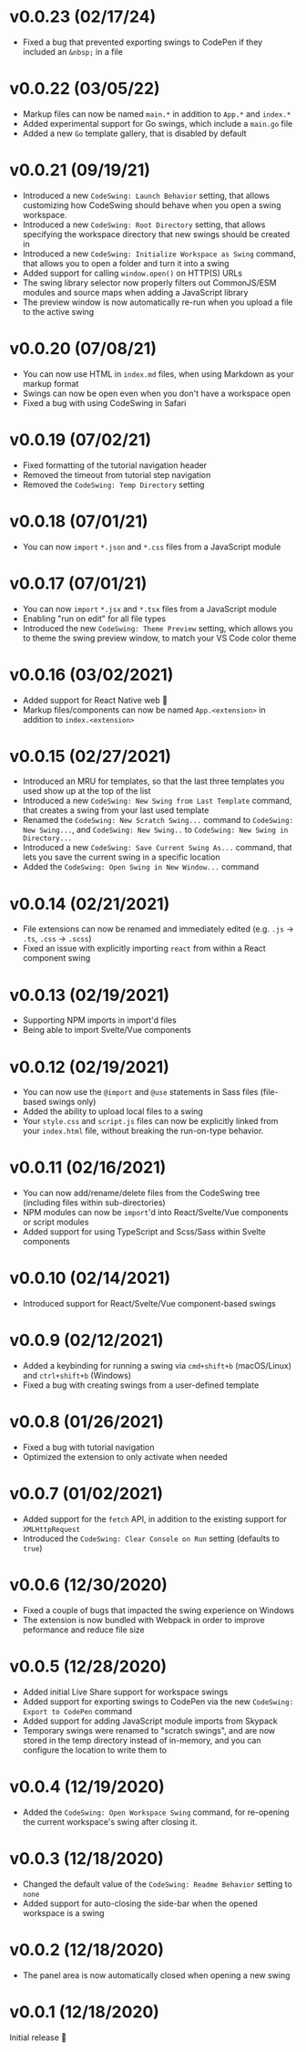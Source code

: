 # v0.0.23 (02/17/24)

- Fixed a bug that prevented exporting swings to CodePen if they included an `&nbsp;` in a file

# v0.0.22 (03/05/22)

- Markup files can now be named `main.*` in addition to `App.*` and `index.*`
- Added experimental support for Go swings, which include a `main.go` file
- Added a new `Go` template gallery, that is disabled by default

# v0.0.21 (09/19/21)

- Introduced a new `CodeSwing: Launch Behavior` setting, that allows customizing how CodeSwing should behave when you open a swing workspace.
- Introduced a new `CodeSwing: Root Directory` setting, that allows specifying the workspace directory that new swings should be created in
- Introduced a new `CodeSwing: Initialize Workspace as Swing` command, that allows you to open a folder and turn it into a swing
- Added support for calling `window.open()` on HTTP(S) URLs
- The swing library selector now properly filters out CommonJS/ESM modules and source maps when adding a JavaScript library
- The preview window is now automatically re-run when you upload a file to the active swing

# v0.0.20 (07/08/21)

- You can now use HTML in `index.md` files, when using Markdown as your markup format
- Swings can now be open even when you don't have a workspace open
- Fixed a bug with using CodeSwing in Safari

# v0.0.19 (07/02/21)

- Fixed formatting of the tutorial navigation header
- Removed the timeout from tutorial step navigation
- Removed the `CodeSwing: Temp Directory` setting

# v0.0.18 (07/01/21)

- You can now `import` `*.json` and `*.css` files from a JavaScript module

# v0.0.17 (07/01/21)

- You can now `import` `*.jsx` and `*.tsx` files from a JavaScript module
- Enabling "run on edit" for all file types
- Introduced the new `CodeSwing: Theme Preview` setting, which allows you to theme the swing preview window, to match your VS Code color theme

# v0.0.16 (03/02/2021)

- Added support for React Native web 🚀
- Markup files/components can now be named `App.<extension>` in addition to `index.<extension>`

# v0.0.15 (02/27/2021)

- Introduced an MRU for templates, so that the last three templates you used show up at the top of the list
- Introduced a new `CodeSwing: New Swing from Last Template` command, that creates a swing from your last used template
- Renamed the `CodeSwing: New Scratch Swing...` command to `CodeSwing: New Swing...`, and `CodeSwing: New Swing..` to `CodeSwing: New Swing in Directory...`
- Introduced a new `CodeSwing: Save Current Swing As...` command, that lets you save the current swing in a specific location
- Added the `CodeSwing: Open Swing in New Window...` command

# v0.0.14 (02/21/2021)

- File extensions can now be renamed and immediately edited (e.g. `.js` -> `.ts`, `.css` -> `.scss`)
- Fixed an issue with explicitly importing `react` from within a React component swing

# v0.0.13 (02/19/2021)

- Supporting NPM imports in import'd files
- Being able to import Svelte/Vue components

# v0.0.12 (02/19/2021)

- You can now use the `@import` and `@use` statements in Sass files (file-based swings only)
- Added the ability to upload local files to a swing
- Your `style.css` and `script.js` files can now be explicitly linked from your `index.html` file, without breaking the run-on-type behavior.

# v0.0.11 (02/16/2021)

- You can now add/rename/delete files from the CodeSwing tree (including files within sub-directories)
- NPM modules can now be `import`'d into React/Svelte/Vue components or script modules
- Added support for using TypeScript and Scss/Sass within Svelte components

# v0.0.10 (02/14/2021)

- Introduced support for React/Svelte/Vue component-based swings

# v0.0.9 (02/12/2021)

- Added a keybinding for running a swing via `cmd+shift+b` (macOS/Linux) and `ctrl+shift+b` (Windows)
- Fixed a bug with creating swings from a user-defined template

# v0.0.8 (01/26/2021)

- Fixed a bug with tutorial navigation
- Optimized the extension to only activate when needed

# v0.0.7 (01/02/2021)

- Added support for the `fetch` API, in addition to the existing support for `XMLHttpRequest`
- Introduced the `CodeSwing: Clear Console on Run` setting (defaults to `true`)

# v0.0.6 (12/30/2020)

- Fixed a couple of bugs that impacted the swing experience on Windows
- The extension is now bundled with Webpack in order to improve peformance and reduce file size

# v0.0.5 (12/28/2020)

- Added initial Live Share support for workspace swings
- Added support for exporting swings to CodePen via the new `CodeSwing: Export to CodePen` command
- Added support for adding JavaScript module imports from Skypack
- Temporary swings were renamed to "scratch swings", and are now stored in the temp directory instead of in-memory, and you can configure the location to write them to

# v0.0.4 (12/19/2020)

- Added the `CodeSwing: Open Workspace Swing` command, for re-opening the current workspace's swing after closing it.

# v0.0.3 (12/18/2020)

- Changed the default value of the `CodeSwing: Readme Behavior` setting to `none`
- Added support for auto-closing the side-bar when the opened workspace is a swing

# v0.0.2 (12/18/2020)

- The panel area is now automatically closed when opening a new swing

# v0.0.1 (12/18/2020)

Initial release 🚀
